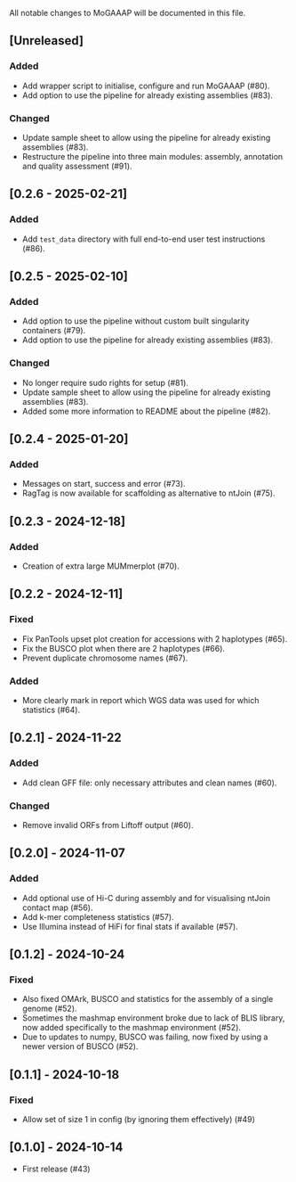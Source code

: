 All notable changes to MoGAAAP will be documented in this file.

## [Unreleased]

### Added
- Add wrapper script to initialise, configure and run MoGAAAP (#80).
- Add option to use the pipeline for already existing assemblies (#83).

### Changed
- Update sample sheet to allow using the pipeline for already existing assemblies (#83).
- Restructure the pipeline into three main modules: assembly, annotation and quality assessment (#91).

## [0.2.6 - 2025-02-21]

### Added
- Add `test_data` directory with full end-to-end user test instructions (#86).

## [0.2.5 - 2025-02-10]

### Added
- Add option to use the pipeline without custom built singularity containers (#79).
- Add option to use the pipeline for already existing assemblies (#83).

### Changed
- No longer require sudo rights for setup (#81).
- Update sample sheet to allow using the pipeline for already existing assemblies (#83).
- Added some more information to README about the pipeline (#82).

## [0.2.4 - 2025-01-20]

### Added
- Messages on start, success and error (#73).
- RagTag is now available for scaffolding as alternative to ntJoin (#75).

## [0.2.3 - 2024-12-18]

### Added
- Creation of extra large MUMmerplot (#70).

## [0.2.2 - 2024-12-11]

### Fixed
- Fix PanTools upset plot creation for accessions with 2 haplotypes (#65).
- Fix the BUSCO plot when there are 2 haplotypes (#66).
- Prevent duplicate chromosome names (#67).

### Added
- More clearly mark in report which WGS data was used for which statistics (#64).

## [0.2.1] - 2024-11-22

### Added
- Add clean GFF file: only necessary attributes and clean names (#60).

### Changed
- Remove invalid ORFs from Liftoff output (#60).

## [0.2.0] - 2024-11-07

### Added
- Add optional use of Hi-C during assembly and for visualising ntJoin contact map (#56).
- Add k-mer completeness statistics (#57).
- Use Illumina instead of HiFi for final stats if available (#57).

## [0.1.2] - 2024-10-24

### Fixed
- Also fixed OMArk, BUSCO and statistics for the assembly of a single genome (#52).
- Sometimes the mashmap environment broke due to lack of BLIS library, now added specifically to the mashmap environment (#52).
- Due to updates to numpy, BUSCO was failing, now fixed by using a newer version of BUSCO (#52).

## [0.1.1] - 2024-10-18

### Fixed
- Allow set of size 1 in config (by ignoring them effectively) (#49)

## [0.1.0] - 2024-10-14

- First release (#43)
